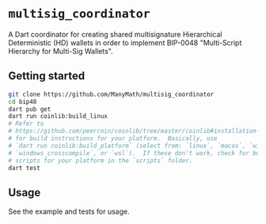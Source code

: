 # `multisig_coordinator`
A Dart coordinator for creating shared multisignature Hierarchical Deterministic 
(HD) wallets in order to implement BIP-0048 "Multi-Script Hierarchy for 
Multi-Sig Wallets".

## Getting started
```bash
git clone https://github.com/ManyMath/multisig_coordinator
cd bip48
dart pub get
dart run coinlib:build_linux
# Refer to 
# https://github.com/peercoin/coinlib/tree/master/coinlib#installation-and-usage 
# for build instructions for your platform.  Basically, use 
# `dart run coinlib:build_platform` (select from: `linux`, `macos`, `windows`, 
# `windows_crosscompile`, or `wsl`).  If these don't work, check for build 
# scripts for your platform in the `scripts` folder.
dart test
```

## Usage
See the example and tests for usage.
